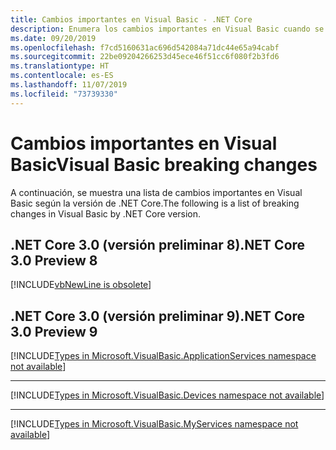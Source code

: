 ```yaml
---
title: Cambios importantes en Visual Basic - .NET Core
description: Enumera los cambios importantes en Visual Basic cuando se usa en .NET Core.
ms.date: 09/20/2019
ms.openlocfilehash: f7cd5160631ac696d542084a71dc44e65a94cabf
ms.sourcegitcommit: 22be09204266253d45ece46f51cc6f080f2b3fd6
ms.translationtype: HT
ms.contentlocale: es-ES
ms.lasthandoff: 11/07/2019
ms.locfileid: "73739330"
---
```

# <a name="visual-basic-breaking-changes"></a><span data-ttu-id="67296-103">Cambios importantes en Visual Basic</span><span class="sxs-lookup"><span data-stu-id="67296-103">Visual Basic breaking changes</span></span>

<span data-ttu-id="67296-104">A continuación, se muestra una lista de cambios importantes en Visual Basic según la versión de .NET Core.</span><span class="sxs-lookup"><span data-stu-id="67296-104">The following is a list of breaking changes in Visual Basic by .NET Core version.</span></span>

## <a name="net-core-30-preview-8"></a><span data-ttu-id="67296-105">.NET Core 3.0 (versión preliminar 8)</span><span class="sxs-lookup"><span data-stu-id="67296-105">.NET Core 3.0 Preview 8</span></span>

[!INCLUDE[vbNewLine is obsolete](~/includes/core-changes/visualbasic/vbnewline-is-obsolete.md)]

## <a name="net-core-30-preview-9"></a><span data-ttu-id="67296-106">.NET Core 3.0 (versión preliminar 9)</span><span class="sxs-lookup"><span data-stu-id="67296-106">.NET Core 3.0 Preview 9</span></span>

[!INCLUDE[Types in Microsoft.VisualBasic.ApplicationServices namespace not available](~/includes/core-changes/visualbasic/microsoft.visualbasic.applicationservices-unavailable.md)]

***

[!INCLUDE[Types in Microsoft.VisualBasic.Devices namespace not available](~/includes/core-changes/visualbasic/microsoft.visualbasic.devices-unavailable.md)]

***

[!INCLUDE[Types in Microsoft.VisualBasic.MyServices namespace not available](~/includes/core-changes/visualbasic/microsoft.visualbasic.myservices-unavailable.md)]

